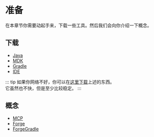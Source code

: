 # 准备

在本章节你需要动起手来，下载一些工具。然后我们会向你介绍一下概念。


## 下载

-  [Java](./java.html)
-  [MDK](./mdk.html)
-  [Gradle](./gradle.html)
-  [IDE](./ide.html)

::: tip
如果你网络不好，你可以在[这里下载](https://jihuayu-my.sharepoint.com/:f:/g/personal/admin_jihuayu_site/EmU2Ep-SW3NOiG4RNjajdDMBLHyvdd3ZHvRde-Eadi0E1w)上述的东西。  
它虽然也不快，但是至少比较稳定。
:::

## 概念

-  [MCP](./mcp.html)
-  [Forge](./forge.html)
-  [ForgeGradle](./fg.html)